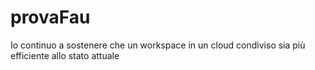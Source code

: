 # provaFau
Io continuo a sostenere che un workspace in un cloud condiviso sia più efficiente allo stato attuale
